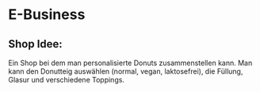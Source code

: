 # E-Business

## Shop Idee:
Ein Shop bei dem man personalisierte Donuts zusammenstellen kann.
Man kann den Donutteig auswählen (normal, vegan, laktosefrei), die Füllung, Glasur und verschiedene Toppings.
